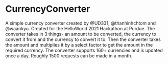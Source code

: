# CurrencyConverter
A simple currency converter created by @UD331, @thanhinhchtom and @waankyu.
Created for the HelloWorld 2021 Hackathon at Purdue.
The converter takes in 3 things- an amount to be converted, the currency to convert it from and the currency to convert it to.
Then the converter takes the amount and multiplies it by a select factor to get the amount in the required currency.
The converter supports 160+ currencies and is updated once a day.
Roughly 1500 requests can be made in a month.
